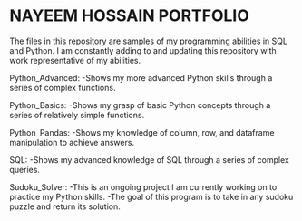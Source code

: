 # NAYEEM HOSSAIN PORTFOLIO
The files in this repository are samples of my programming abilities in SQL and Python. I am constantly adding to and updating this repository with work representative of my abilities.

Python_Advanced:
-Shows my more advanced Python skills through a series of complex functions.

Python_Basics:
-Shows my grasp of basic Python concepts through a series of relatively simple functions.

Python_Pandas:
-Shows my knowledge of column, row, and dataframe manipulation to achieve answers. 

SQL:
-Shows my advanced knowledge of SQL through a series of complex queries.

Sudoku_Solver:
-This is an ongoing project I am currently working on to practice my Python skills. 
-The goal of this program is to take in any sudoku puzzle and return its solution.
